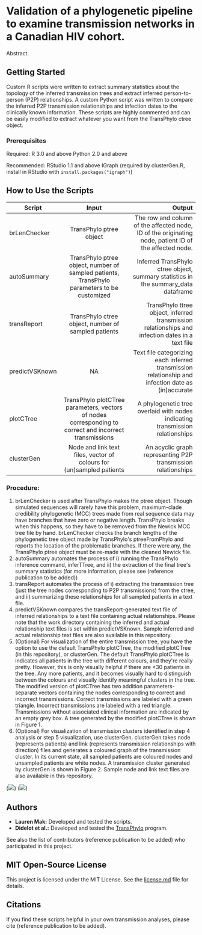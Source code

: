 # Validation of a phylogenetic pipeline to examine transmission networks in a Canadian HIV cohort.

Abstract. 

## Getting Started

Custom R scripts were written to extract summary statistics about the topology of the inferred transmission trees and extract inferred person-to-person (P2P) relationships. A custom Python script was written to compare the inferred P2P transmission relationships and infection dates to the clinically known information. These scripts are highly commented and can be easily modified to extract whatever you want from the TransPhylo ctree object. 

### Prerequisites

Required:
R 3.0 and above
Python 2.0 and above

Recommended:
RStudio 1.1 and above
IGraph (required by clusterGen.R, install in RStudio with `install.packages("igraph")`)

## How to Use the Scripts

| Script         | Input  | Output  |
| ------------- |:-------------:| -----:|
| brLenChecker      | TransPhylo ptree object | The row and column of the affected node, ID of the originating node, patient ID of the affected node.
| autoSummary      | TransPhylo ptree object, number of sampled patients, TransPhylo parameters to be customized      | Inferred TransPhylo ctree object, summary statistics in the summary_data dataframe |
| transReport | TransPhylo ctree object, number of sampled patients     | TransPhylo ttree object, inferred transmission relationships and infection dates in a text file |
| predictVSKnown   | NA         | Text file categorizing each inferred transmission relationship and infection date as (in)accurate
| plotCTree        | TransPhylo plotCTree parameters, vectors of nodes corresponding to correct and incorrect transmissions | A phylogenetic tree overlaid with nodes indicating transmission relationships
| clusterGen       | Node and link text files, vector of colours for (un)sampled patients | An acyclic graph representing P2P transmission relationships

### Procedure:

1. brLenChecker is used after TransPhylo makes the ptree object. Though simulated sequences will rarely have this problem, maximum-clade credibility phylogenetic (MCC) trees made from real sequence data may have branches that have zero or negative length. TransPhylo breaks when this happens, so they have to be removed from the Newick MCC tree file by hand. brLenChecker checks the branch lengths of the phylogenetic tree object made by TransPhylo's ptreeFromPhylo and reports the location of the problematic branches. If there were any, the TransPhylo ptree object must be re-made with the cleaned Newick file. 
2. autoSummary automates the process of i) running the TransPhylo inference command, inferTTree, and ii) the extraction of the final tree's summary statistics (for more information, please see (reference publication to be added))
3. transReport automates the process of i) extracting the transmission tree (just the tree nodes corresponding to P2P transmissions) from the ctree, and ii) summarizing these relationships for all sampled patients in a text file.
4. predictVSKnown compares the transReport-generated text file of inferred relationships to a text file containing actual relationships. Please note that the work directory containing the inferred and actual relationship text files is set within predictVSKnown. Sample inferred and actual relationship text files are also available in this repository.
5. (Optional) For visualization of the entire transmission tree, you have the option to use the default TransPhylo plotCTree, the modified plotCTree (in this repository), or clusterGen. The default TransPhylo plotCTree is indicates all patients in the tree with different colours, and they're really pretty. However, this is only visually helpful if there are <30 patients in the tree. Any more patients, and it becomes visually hard to distinguish between the colours and visually identify meaningful clusters in the tree. The modified version of plotCTree has two addition parameters- separate vectors containing the nodes corresponding to correct and incorrect transmissions. Correct transmissions are labeled with a green triangle. Incorrect transmissions are labeled with a red triangle. Transmissions without associated clinical information are indicated by an empty grey box. A tree generated by the modified plotCTree is shown in Figure 1.
6. (Optional) For visualization of transmission clusters identified in step 4 analysis or step 5 visualization, use clusterGen. clusterGen takes node (represents patients) and link (represents transmission relationships with direction) files and generates a coloured graph of the transmission cluster. In its current state, all sampled patients are coloured nodes and unsampled patients are white nodes. A transmission cluster generated by clusterGen is shown in Figure 2. Sample node and link text files are also available in this repository.

(<img src="tobeadded">)
(<img src="tobeadded">)

## Authors

* **Lauren Mak:** Developed and tested the scripts. 
* **Didelot et al.:** Developed and tested the [TransPhylo](https://github.com/xavierdidelot/TransPhylo) program. 

See also the list of contributors (reference publication to be added) who participated in this project.

## MIT Open-Source License

This project is licensed under the MIT License. See the [license.md](license.md) file for details.

## Citations

If you find these scripts helpful in your own transmission analyses, please cite (reference publication to be added). 